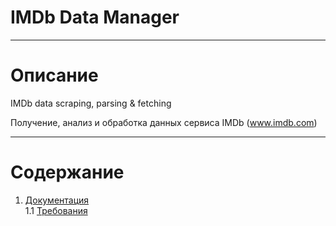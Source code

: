 # IMDb Data Manager
***
# Описание
IMDb data scraping, parsing &amp; fetching

Получение, анализ и обработка данных сервиса IMDb (www.imdb.com)
***
# Содержание
1.  [Документация](https://github.com/So-Sad/imdb-data-manager/tree/master/Documentation)  
  1.1 [Требования](https://github.com/So-Sad/imdb-data-manager/blob/master/Documentation/Requirements/Project%20Plan.md)  
 

